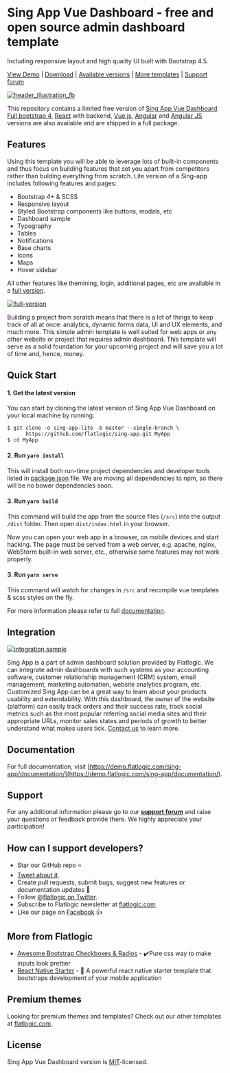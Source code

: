 # Sing App Vue Dashboard - free and open source admin dashboard template
Including responsive layout and high quality UI built with Bootstrap 4.5.

[View Demo](https://flatlogic.com/templates/sing-app-vue-dashboard/demo) | [Download](https://github.com/flatlogic/sing-app-vue-dashboard/archive/master.zip) | [Available versions](https://flatlogic.github.io/sing-app-vue-dashboard/#/app/dashboard) | [More templates](https://flatlogic.com/admin-dashboards) | [Support forum](https://flatlogic.com/forum)

[![header_illustration_fb](https://user-images.githubusercontent.com/36201579/40110692-554a4650-5909-11e8-8cde-30a0dd1f65ad.jpg)](https://flatlogic.github.io/sing-app-vue-dashboard/#/app/dashboard)

This repository contains a limited free version of [Sing App Vue Dashboard](https://flatlogic.github.io/sing-app-vue-dashboard/#/app/dashboard). [Full bootstrap 4](https://flatlogic.com/admin-dashboards/sing-app-html5/demo), [React](https://flatlogic.com/admin-dashboards/sing-app-react/demo) with backend, [Vue.js](https://flatlogic.com/admin-dashboards/sing-app-vue/demo), [Angular](https://flatlogic.com/admin-dashboards/sing-app-angular/demo) and [Angular JS](https://flatlogic.com/admin-dashboards/sing-app-angularjs/demo) versions are also available and are shipped in a full package.

## Features

Using this template you will be able to leverage lots of built-in components and thus focus on building features that set you apart from competitors rather than bulding everything from scratch. Lite version of a Sing-app includes following features and pages:
* Bootstrap 4+ & SCSS
* Responsive layout
* Styled Bootstrap components like buttons, modals, etc
* Dashboard sample
* Typography
* Tables
* Notifications
* Base charts
* Icons
* Maps
* Hover sidebar

All other features like themining, login, additional pages, etc are available in a [full version](https://flatlogic.com/templates/sing-app-vue).

[![full-version](https://user-images.githubusercontent.com/36201579/40107708-aa2939d6-5901-11e8-8fc1-b31ad46326b7.png)](https://flatlogic.com/admin-dashboards/sing-app-html5/demo)

Building a project from scratch means that there is a lot of things to keep track of all at once: analytics, dynamic forms data, UI and UX elements, and much more. This simple admin template is well suited for web apps or any other website or project that requires admin dashboard. This template will serve as a solid foundation for your upcoming project and will save you a lot of time and, hence, money.

## Quick Start

#### 1. Get the latest version

You can start by cloning the latest version of Sing App Vue Dashboard on your local machine by running:

```shell
$ git clone -o sing-app-lite -b master --single-branch \
      https://github.com/flatlogic/sing-app.git MyApp
$ cd MyApp
```

#### 2. Run `yarn install`

This will install both run-time project dependencies and developer tools listed
in [package.json](../package.json) file. We are moving all dependencies to npm, so there will be no bower dependencies soon.

#### 3. Run `yarn build`

This command will build the app from the source files (`/src`) into the output
`/dist` folder. Then open `dist/index.html` in your browser.

Now you can open your web app in a browser, on mobile devices and start
hacking. The page must be served from a web server, e.g. apache, nginx, WebStorm built-in web server, etc., otherwise some features may not work properly.

#### 3. Run `yarn serve`
This command will watch for changes in `/src` and recompile vue templates & scss styles on the fly.

For more information please refer to full [documentation](https://demo.flatlogic.com/sing-app/documentation).


## Integration
[![integration sample](https://user-images.githubusercontent.com/1212194/40719370-1931c15c-641c-11e8-8285-a950eb155582.png)](https://flatlogic.com/templates/sing-app-vue/demo)

Sing App is a part of admin dashboard solution provided by Flatlogic. We can integrate admin dashboards with such systems as your accounting software, customer relationship management (CRM) system, email management, marketing automation, website analytics program, etc.  Customized Sing App can be a great way to learn about your products usability and extendability. With this dashboard, the owner of the website (platform) can easily track orders and their success rate, track social metrics such as the most popular referring social media sites and their appropriate URLs, monitor sales states and periods of growth to better understand what makes users tick. [Contact us](https://flatlogic.com/contact) to learn more.

## Documentation
For full documentation, visit [https://demo.flatlogic.com/sing-app/documentation/](https://demo.flatlogic.com/sing-app/documentation/).

## Support
For any additional information please go to our [**support forum**](https://flatlogic.com/forum) and raise your questions or feedback provide there. We highly appreciate your participation!

## How can I support developers?
- Star our GitHub repo :star:
- [Tweet about it](https://twitter.com/intent/tweet?text=Amazing%20dashboard%20built%20with%20NodeJS,%20React%20and%20Bootstrap!&url=https://github.com/flatlogic/sing-app&via=flatlogic).
- Create pull requests, submit bugs, suggest new features or documentation updates :wrench:
- Follow [@flatlogic on Twitter](https://twitter.com/flatlogic).
- Subscribe to Flatlogic newsletter at [flatlogic.com](https://flatlogic.com/)
- Like our page on [Facebook](https://www.facebook.com/flatlogic/) :thumbsup:

## More from Flatlogic
- [Awesome Bootstrap Checkboxes & Radios](https://github.com/flatlogic/awesome-bootstrap-checkbox) - ✔️Pure css way to make inputs look prettier
- [React Native Starter](https://github.com/flatlogic/react-native-starter) - 🚀 A powerful react native starter template that bootstraps development of your mobile application

## Premium themes
Looking for premium themes and templates? Check out our other templates at [flatlogic.com](https://flatlogic.com/templates).

## License

Sing App Vue Dashboard version is [MIT](https://github.com/flatlogic/sing-app-vue-dashboard/blob/master/LICENCE)-licensed.